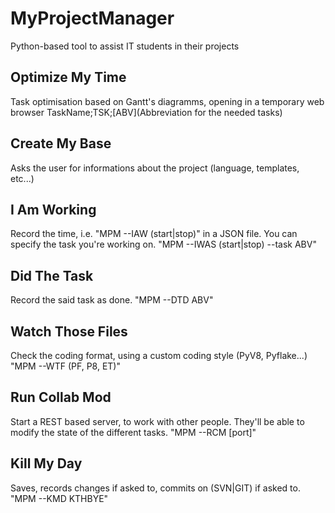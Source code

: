 # MyProjectManager
Python-based tool to assist IT students in their projects

## Optimize My Time
Task optimisation based on Gantt's diagramms, opening in a temporary web browser
TaskName;TSK;[ABV](Abbreviation for the needed tasks)

## Create My Base
Asks the user for informations about the project (language, templates, etc...)

## I Am Working
Record the time, i.e. "MPM --IAW (start|stop)" in a JSON file. 
You can specify the task you're working on. "MPM --IWAS (start|stop) --task ABV"

## Did The Task
Record the said task as done. "MPM --DTD ABV"

## Watch Those Files
Check the coding format, using a custom coding style (PyV8, Pyflake...)
"MPM --WTF (PF, P8, ET)"

## Run Collab Mod
Start a REST based server, to work with other people. They'll be able to modify the state of the different tasks.
"MPM --RCM [port]"

## Kill My Day
Saves, records changes if asked to, commits on (SVN|GIT) if asked to.
"MPM --KMD KTHBYE"


